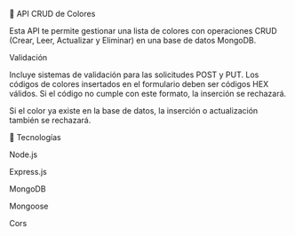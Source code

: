🎨 API CRUD de Colores

Esta API te permite gestionar una lista de colores con operaciones CRUD (Crear, Leer, Actualizar y Eliminar) en una base de datos MongoDB.


Validación

Incluye sistemas de validación para las solicitudes POST y PUT. Los códigos de colores insertados en el formulario deben ser códigos HEX válidos. Si el código no cumple con este formato, la inserción se rechazará.

Si el color ya existe en la base de datos, la inserción o actualización también se rechazará.

🚀 Tecnologías

Node.js

Express.js

MongoDB

Mongoose

Cors
